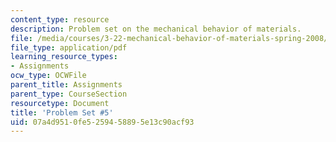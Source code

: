 ```yaml
---
content_type: resource
description: Problem set on the mechanical behavior of materials.
file: /media/courses/3-22-mechanical-behavior-of-materials-spring-2008/07a4d9510fe5259458895e13c90acf93_ps5.pdf
file_type: application/pdf
learning_resource_types:
- Assignments
ocw_type: OCWFile
parent_title: Assignments
parent_type: CourseSection
resourcetype: Document
title: 'Problem Set #5'
uid: 07a4d951-0fe5-2594-5889-5e13c90acf93
---
```

